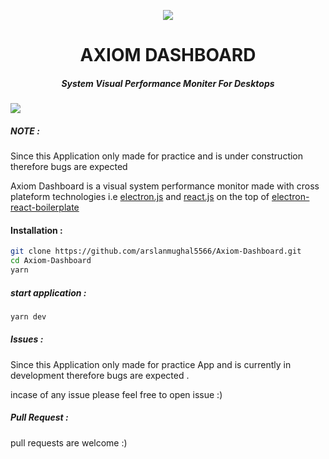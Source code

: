 <div style="text-align:center">
  <p align="center">
    <img src="https://i.imgur.com/K0Rd1OA.png">
  </p>
</div>
<p align="center">
  <h1 align="center">AXIOM DASHBOARD</h1>
</p>
<h5 align="center">System Visual Performance Moniter For Desktops</h5>

<div>
<img src="https://i.imgur.com/jQaHSBL.png?1">
</div>

##### NOTE :

Since this Application only made for practice and is under construction therefore bugs are expected



Axiom Dashboard is a visual system performance monitor made with cross plateform technologies i.e [electron.js]([https://electronjs.org](https://electronjs.org/)) and [react.js]([https://reactjs.org/](https://reactjs.org/)) on the top of [electron-react-boilerplate]([https://github.com/electron-react-boilerplate/electron-react-boilerplate](https://github.com/electron-react-boilerplate/electron-react-boilerplate))

#### Installation :

```bash
git clone https://github.com/arslanmughal5566/Axiom-Dashboard.git
cd Axiom-Dashboard
yarn 
```

##### start application :

```bash
yarn dev
```

##### Issues :

Since this Application only made for practice App and is currently in development therefore bugs are expected .

incase of any issue please feel free to open issue :)

##### Pull Request :

pull requests are welcome :)


